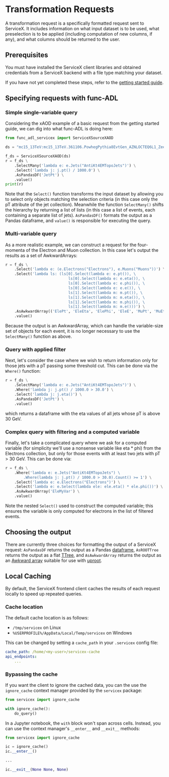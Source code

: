 # Transformation Requests

A transformation request is a specifically formatted request sent to ServiceX.
It includes information on what input dataset is to be used, 
what preselection is to be applied (including computation of new columns, 
if any), and what columns should be returned to the user.

## Prerequisites

You must have installed the ServiceX client libraries and obtained credentials 
from a ServiceX backend with a file type matching your dataset.

If you have not yet completed these steps, refer to the 
[getting started guide](getting-started.md).

## Specifying requests with func-ADL

### Simple single-variable query

Considering the xAOD example of a basic request from the getting started guide, we can dig into what func-ADL is doing here:

```python
from func_adl_servicex import ServiceXSourceXAOD

ds = "mc15_13TeV:mc15_13TeV.361106.PowhegPythia8EvtGen_AZNLOCTEQ6L1_Zee.merge.DAOD_STDM3.e3601_s2576_s2132_r6630_r6264_p2363_tid05630052_00"

f_ds = ServiceXSourceXAOD(ds)
r = f_ds \
    .SelectMany('lambda e: e.Jets("AntiKt4EMTopoJets")') \
    .Select('lambda j: j.pt() / 1000.0') \
    .AsPandasDF('JetPt') \
    .value()
print(r)
```

Note that the ``Select()`` function transforms the input dataset by allowing you to select only
objects matching the selection criteria (in this case only the pT attribute of the jet collection).
Meanwhile the function ``SelectMany()`` shifts the hierarchy by returning a list of lists (in this
case a list of events, each containing a separate list of jets). ``AsPandasDF()`` formats the
output as a Pandas dataframe, and ``value()`` is responsible for executing the query.

### Multi-variable query

As a more realistic example, we can construct a request for the four-momenta of the Electron and
Muon collection. In this case let's output the results as a set of AwkwardArrays:

```python
r = f_ds \
    .Select('lambda e: (e.Electrons("Electrons"), e.Muons("Muons"))') \
    .Select('lambda ls: (ls[0].Select(lambda e: e.pt()), \
                            ls[0].Select(lambda e: e.eta()), \
                            ls[0].Select(lambda e: e.phi()), \
                            ls[0].Select(lambda e: e.e()), \
                            ls[1].Select(lambda m: m.pt()), \
                            ls[1].Select(lambda m: m.eta()), \
                            ls[1].Select(lambda m: m.phi()), \
                            ls[1].Select(lambda m: m.e()))') \
    .AsAwkwardArray(('ElePt', 'EleEta', 'ElePhi', 'EleE', 'MuPt', 'MuEta', 'MuPhi', 'MuE')) \
    .value()
```

Because the output is an AwkwardArray, which can handle the variable-size set of objects for each
event, it is no longer necessary to use the ``SelectMany()`` function as above.

### Query with applied filter

Next, let's consider the case where we wish to return information only for those jets with a pT
passing some threshold cut. This can be done via the ``Where()`` function:

```python
r = f_ds \
    .SelectMany('lambda e: e.Jets("AntiKt4EMTopoJets")') \
    .Where('lambda j: j.pt() / 1000.0 > 30.0') \
    .Select('lambda j: j.eta()') \
    .AsPandasDF('JetPt') \
    .value()
```

which returns a dataframe with the eta values of all jets whose pT is above 30 GeV.

### Complex query with filtering and a computed variable

Finally, let's take a complicated query where we ask for a computed variable (for simplicity we'll
use a nonsense variable like eta * phi) from the Electrons collection, but only for those events
with at least two jets with pT > 30 GeV. This can be done via:

```python
r = f_ds \
    .Where('lambda e: e.Jets("AntiKt4EMTopoJets") \
        .Where(lambda j: j.pt() / 1000.0 > 30.0).Count() >= 1') \
    .Select('lambda e: e.Electrons("Electrons")') \
    .Select('lambda e: e.Select(lambda ele: ele.eta() * ele.phi())') \
    .AsAwkwardArray('EleMyVar') \
    .value()
```

Note the nested ``Select()`` used to construct the computed variable; this ensures the variable is
only computed for electrons in the list of filtered events.

## Choosing the output

There are currently three choices for formatting the output of a ServiceX request: ``AsPandasDF``
returns the output as a Pandas
[dataframe](https://pandas.pydata.org/pandas-docs/stable/reference/api/pandas.DataFrame.html),
``AsROOTTree`` returns the output as a flat
[TTree](https://root.cern.ch/doc/master/classTTree.html), and ``AsAwkwardArray`` returns the output
as an [Awkward array](https://github.com/scikit-hep/awkward-array) suitable for use with
[uproot](https://github.com/scikit-hep/uproot).

## Local Caching

By default, the ServiceX frontend client caches the results of each request
locally to speed up repeated queries.

### Cache location

The default cache location is as follows:
- `/tmp/servicex` on Linux
- `%USERPROFILE%/AppData/Local/Temp/servicex` on Windows

This can be changed by setting a `cache_path` in your `.servicex` config file:
```yaml
cache_path: /home/<my-user>/servicex-cache
api_endpoints:
    ...
```

### Bypassing the cache

If you want the client to ignore the cached data, you can the use the 
`ignore_cache` context manager provided by the `servicex` package:
```python
from servicex import ignore_cache

with ignore_cache():
    do_query()
```

In a Jupyter notebook, the `with` block won't span across cells.
Instead, you can use the context manager's `__enter__` and `__exit__` methods:
```python
from servicex import ignore_cache

ic = ignore_cache()
ic.__enter__()

...

ic.__exit__(None None, None)
```